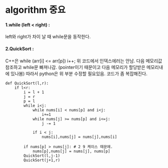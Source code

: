 # algorithm 중요

#### 1.while (left < right) :
left와 right가 차이 날 때 while문을 동작한다.

#### 2.QuickSort :
C++은 while (arr[i] <= arr[p]) i++;
위 코드에서 인덱스에러는 안남. 다음 메모리값참조하고 while문 빠져나감. (pointer이기 때문이고 다음 메모리가 할당받은 메모리내에 있나봄)
따라서 python은 위 부분 수정할 필요있음. 코드가 좀 복잡해진다.
```
def QuickSort(l,r):
    if l<r:
        i = l + 1
        j = r
        p = l
        while i<j:
            while nums[i] < nums[p] and i<j:
                i+=1
            while nums[j] >= nums[p] and i<=j:
                j -= 1

            if i < j:
                nums[i],nums[j] = nums[j],nums[i]

        if nums[p] > nums[j]: # 2 9 케이스 때문에.
            nums[p],nums[j] = nums[j], nums[p]
        QuickSort(l,j-1)
        QuickSort(j+1,r)
```
